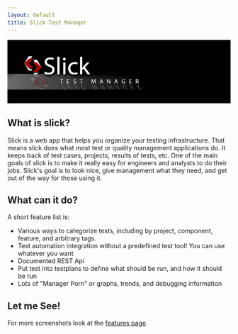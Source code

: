 ```yaml
---
layout: default
title: Slick Test Manager
---
```


![slick logo](/images/slickFancy.gif)

What is slick?
--------------

Slick is a web app that helps you organize your testing infrastructure.  That means slick does what most test or quality
management applications do.  It keeps track of test cases, projects, results of tests, etc.  One of the main goals
of slick is to make it really easy for engineers and analysts to do their jobs.  Slick's goal is to look nice, give
management what they need, and get out of the way for those using it.

What can it do?
---------------

A short feature list is:
* Various ways to categorize tests, including by project, component, feature, and arbitrary tags.
* Test automation integration without a predefined test tool!  You can use whatever you want
* Documented REST Api
* Put test into testplans to define what should be run, and how it should be run
* Lots of "Manager Porn" or graphs, trends, and debugging information

Let me See!
-----------

For more screenshots look at the [features page](/features.html).


